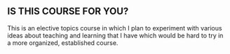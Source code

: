 ## IS THIS COURSE FOR YOU? 


This is an elective topics course in which I plan to experiment with various ideas about teaching and learning that I have which would be hard to try in a 
more organized, established course. 
